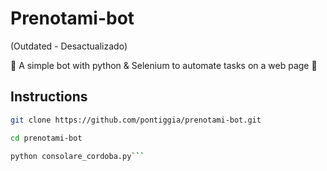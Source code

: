 # Prenotami-bot
(Outdated - Desactualizado)


🤖 A simple bot with python & Selenium to automate tasks on a web page 🤖

## Instructions

```bash
git clone https://github.com/pontiggia/prenotami-bot.git

cd prenotami-bot

python consolare_cordoba.py```
